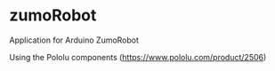 # zumoRobot
Application for Arduino ZumoRobot

Using the Pololu components (https://www.pololu.com/product/2506)